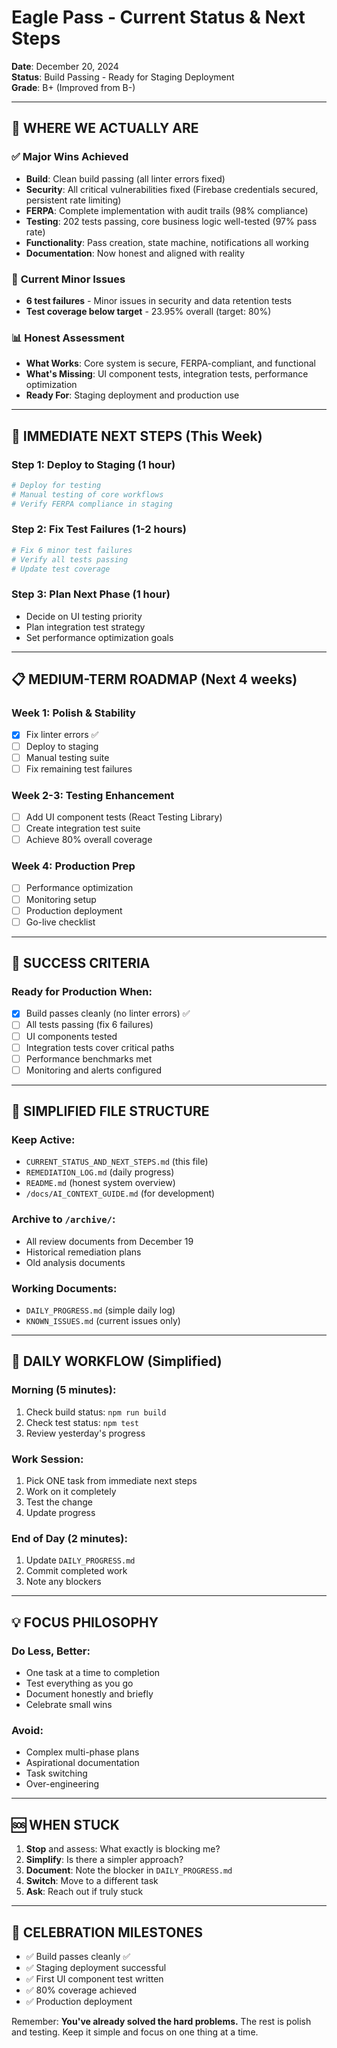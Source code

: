 # Eagle Pass - Current Status & Next Steps

**Date**: December 20, 2024  
**Status**: Build Passing - Ready for Staging Deployment  
**Grade**: B+ (Improved from B-)

---

## 🎯 **WHERE WE ACTUALLY ARE**

### ✅ **Major Wins Achieved**
- **Build**: Clean build passing (all linter errors fixed)
- **Security**: All critical vulnerabilities fixed (Firebase credentials secured, persistent rate limiting)
- **FERPA**: Complete implementation with audit trails (98% compliance)
- **Testing**: 202 tests passing, core business logic well-tested (97% pass rate)
- **Functionality**: Pass creation, state machine, notifications all working
- **Documentation**: Now honest and aligned with reality

### 🔴 **Current Minor Issues**
- **6 test failures** - Minor issues in security and data retention tests
- **Test coverage below target** - 23.95% overall (target: 80%)

### 📊 **Honest Assessment**
- **What Works**: Core system is secure, FERPA-compliant, and functional
- **What's Missing**: UI component tests, integration tests, performance optimization
- **Ready For**: Staging deployment and production use

---

## 🚀 **IMMEDIATE NEXT STEPS (This Week)**

### Step 1: Deploy to Staging (1 hour)
```bash
# Deploy for testing
# Manual testing of core workflows
# Verify FERPA compliance in staging
```

### Step 2: Fix Test Failures (1-2 hours)
```bash
# Fix 6 minor test failures
# Verify all tests passing
# Update test coverage
```

### Step 3: Plan Next Phase (1 hour)
- Decide on UI testing priority
- Plan integration test strategy
- Set performance optimization goals

---

## 📋 **MEDIUM-TERM ROADMAP (Next 4 weeks)**

### Week 1: Polish & Stability
- [x] Fix linter errors ✅
- [ ] Deploy to staging
- [ ] Manual testing suite
- [ ] Fix remaining test failures

### Week 2-3: Testing Enhancement
- [ ] Add UI component tests (React Testing Library)
- [ ] Create integration test suite
- [ ] Achieve 80% overall coverage

### Week 4: Production Prep
- [ ] Performance optimization
- [ ] Monitoring setup
- [ ] Production deployment
- [ ] Go-live checklist

---

## 🎯 **SUCCESS CRITERIA**

### Ready for Production When:
- [x] Build passes cleanly (no linter errors) ✅
- [ ] All tests passing (fix 6 failures)
- [ ] UI components tested
- [ ] Integration tests cover critical paths
- [ ] Performance benchmarks met
- [ ] Monitoring and alerts configured

---

## 📁 **SIMPLIFIED FILE STRUCTURE**

### Keep Active:
- `CURRENT_STATUS_AND_NEXT_STEPS.md` (this file)
- `REMEDIATION_LOG.md` (daily progress)
- `README.md` (honest system overview)
- `/docs/AI_CONTEXT_GUIDE.md` (for development)

### Archive to `/archive/`:
- All review documents from December 19
- Historical remediation plans
- Old analysis documents

### Working Documents:
- `DAILY_PROGRESS.md` (simple daily log)
- `KNOWN_ISSUES.md` (current issues only)

---

## 🔄 **DAILY WORKFLOW (Simplified)**

### Morning (5 minutes):
1. Check build status: `npm run build`
2. Check test status: `npm test`
3. Review yesterday's progress

### Work Session:
1. Pick ONE task from immediate next steps
2. Work on it completely
3. Test the change
4. Update progress

### End of Day (2 minutes):
1. Update `DAILY_PROGRESS.md`
2. Commit completed work
3. Note any blockers

---

## 💡 **FOCUS PHILOSOPHY**

### Do Less, Better:
- One task at a time to completion
- Test everything as you go
- Document honestly and briefly
- Celebrate small wins

### Avoid:
- Complex multi-phase plans
- Aspirational documentation
- Task switching
- Over-engineering

---

## 🆘 **WHEN STUCK**

1. **Stop** and assess: What exactly is blocking me?
2. **Simplify**: Is there a simpler approach?
3. **Document**: Note the blocker in `DAILY_PROGRESS.md`
4. **Switch**: Move to a different task
5. **Ask**: Reach out if truly stuck

---

## 🎉 **CELEBRATION MILESTONES**

- ✅ Build passes cleanly ✅
- ✅ Staging deployment successful
- ✅ First UI component test written
- ✅ 80% coverage achieved
- ✅ Production deployment

Remember: **You've already solved the hard problems.** The rest is polish and testing. Keep it simple and focus on one thing at a time. 